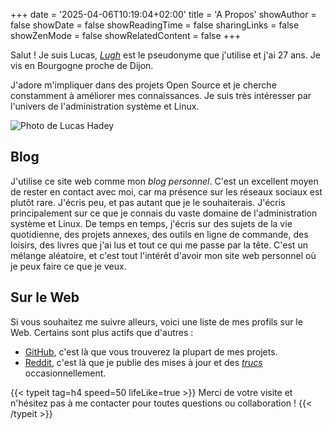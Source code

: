 +++
date = '2025-04-06T10:19:04+02:00'
title = 'A Propos'
showAuthor = false
showDate = false
showReadingTime = false
sharingLinks = false
showZenMode = false
showRelatedContent = false
+++

Salut ! Je suis Lucas, *[Lugh](https://mythopedia.com/topics/lugh/)* est le pseudonyme que j'utilise et j'ai 27 ans. Je vis en Bourgogne proche de Dijon. 

J'adore m'impliquer dans des projets Open Source et je cherche constamment à améliorer mes connaissances.
Je suis très intéresser par l'univers de l'administration système et Linux. 

![Photo de Lucas Hadey](/img/lucas.jpg "*2025-04-08, Dijon*")

## Blog

J'utilise ce site web comme mon *blog personnel*. C'est un excellent moyen de rester en contact avec moi, car ma présence sur les réseaux sociaux est plutôt rare. J'écris peu,
et pas autant que je le souhaiterais. J'écris principalement sur ce que je connais du vaste domaine de l'administration système et Linux. De temps en temps, j'écris sur des sujets de la vie quotidienne, des projets annexes, des outils en ligne de commande, des loisirs, des livres que j'ai lus et tout ce qui me passe par la tête. C'est un mélange aléatoire, et c'est tout l'intérêt d'avoir mon site web personnel où je peux faire ce que je veux.

## Sur le Web

Si vous souhaitez me suivre alleurs, voici une liste de mes profils sur le Web.
Certains sont plus actifs que d'autres :

- [GitHub](https://github.com/ARTSYS-H), c'est là que vous trouverez la plupart de mes projets.
- [Reddit](https://www.reddit.com/user/Mr_ARTSYS), c'est là que je publie des mises à jour et des *[trucs](https://fr.wiktionary.org/wiki/truc)* occasionnellement.

{{< typeit tag=h4 speed=50 lifeLike=true >}}
Merci de votre visite et n'hésitez pas à me contacter pour toutes questions ou collaboration !
{{< /typeit >}}
